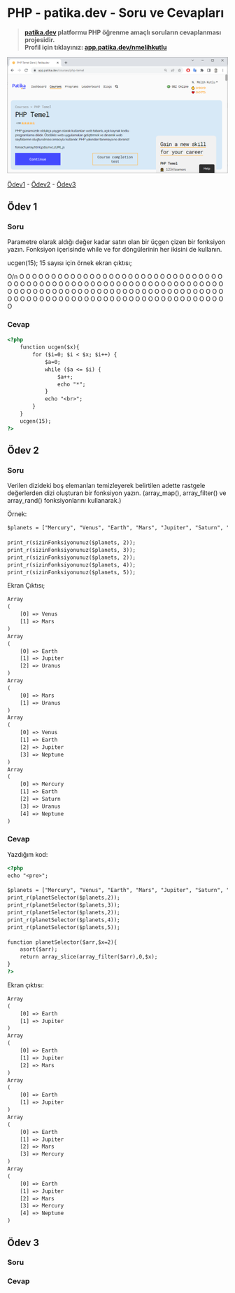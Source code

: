 # PHP - patika.dev - Soru ve Cevapları
>**[patika.dev](https://app.patika.dev/courses/php-temel) platformu PHP öğrenme amaçlı soruların cevaplanması projesidir.** \
> **Profil için tıklayınız: [app.patika.dev/nmelihkutlu](https://app.patika.dev/nmelihkutlu)**


![](https://github.com/nmelihkutlu/patikaPHP/blob/main/patikaPHP.png)



[Ödev1](#ödev-1) - [Ödev2](#ödev-2) - [Ödev3](#ödev-3)

## Ödev 1

### Soru
Parametre olarak aldığı değer kadar satırı olan bir üçgen çizen bir fonksiyon yazın. Fonksiyon içerisinde while ve for döngülerinin her ikisini de kullanın.

ucgen(15);
15 sayısı için örnek ekran çıktısı;

O/n
O O
O O O
O O O O
O O O O O
O O O O O O
O O O O O O O
O O O O O O O O
O O O O O O O O O
O O O O O O O O O O
O O O O O O O O O O O
O O O O O O O O O O O O
O O O O O O O O O O O O O
O O O O O O O O O O O O O O
O O O O O O O O O O O O O O O
O O O O O O O O O O O O O O O O

### Cevap

```html
<?php
    function ucgen($x){
        for ($i=0; $i < $x; $i++) { 
            $a=0;
            while ($a <= $i) {
                $a++;
                echo "*";
            }
            echo "<br>";
        } 
    }
    ucgen(15);
?>
```



## Ödev 2

### Soru

Verilen dizideki boş elemanları temizleyerek belirtilen adette rastgele değerlerden dizi oluşturan bir fonksiyon yazın. (array_map(), array_filter() ve array_rand() fonksiyonlarını kullanarak.)

Örnek:
```html
$planets = ["Mercury", "Venus", "Earth", "Mars", "Jupiter", "Saturn", "Uranus", "Neptune", "", "", NULL];

print_r(sizinFonksiyonunuz($planets, 2));
print_r(sizinFonksiyonunuz($planets, 3));
print_r(sizinFonksiyonunuz($planets, 2));
print_r(sizinFonksiyonunuz($planets, 4));
print_r(sizinFonksiyonunuz($planets, 5));
```

Ekran Çıktısı;
```html
Array
(
    [0] => Venus
    [1] => Mars
)
Array
(
    [0] => Earth
    [1] => Jupiter
    [2] => Uranus
)
Array
(
    [0] => Mars
    [1] => Uranus
)
Array
(
    [0] => Venus
    [1] => Earth
    [2] => Jupiter
    [3] => Neptune
)
Array
(
    [0] => Mercury
    [1] => Earth
    [2] => Saturn
    [3] => Uranus
    [4] => Neptune
)
```

### Cevap

Yazdığım kod:
```html
<?php
echo "<pre>";

$planets = ["Mercury", "Venus", "Earth", "Mars", "Jupiter", "Saturn", "Uranus", "Neptune", "", "", NULL];
print_r(planetSelector($planets,2));
print_r(planetSelector($planets,3));
print_r(planetSelector($planets,2));
print_r(planetSelector($planets,4));
print_r(planetSelector($planets,5));

function planetSelector($arr,$x=2){
    asort($arr);
    return array_slice(array_filter($arr),0,$x);
}
?>
```

Ekran çıktısı:
```html
Array
(
    [0] => Earth
    [1] => Jupiter
)
Array
(
    [0] => Earth
    [1] => Jupiter
    [2] => Mars
)
Array
(
    [0] => Earth
    [1] => Jupiter
)
Array
(
    [0] => Earth
    [1] => Jupiter
    [2] => Mars
    [3] => Mercury
)
Array
(
    [0] => Earth
    [1] => Jupiter
    [2] => Mars
    [3] => Mercury
    [4] => Neptune
)
```

## Ödev 3

### Soru

### Cevap
